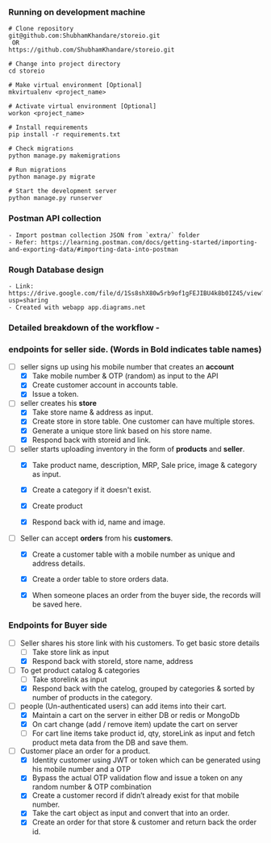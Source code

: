 ### Running on development machine

    # Clone repository
    git@github.com:ShubhamKhandare/storeio.git
     OR
    https://github.com/ShubhamKhandare/storeio.git
    
    # Change into project directory
    cd storeio
    
    # Make virtual environment [Optional]
    mkvirtualenv <project_name>
    
    # Activate virtual environment [Optional]
    workon <project_name>
    
    # Install requirements
    pip install -r requirements.txt
    
    # Check migrations
    python manage.py makemigrations
    
    # Run migrations
    python manage.py migrate
    
    # Start the development server
    python manage.py runserver
    
### Postman API collection
    - Import postman collection JSON from `extra/` folder
    - Refer: https://learning.postman.com/docs/getting-started/importing-and-exporting-data/#importing-data-into-postman
 
### Rough Database design
    - Link: https://drive.google.com/file/d/1Ss8shX80w5rb9of1gFEJIBU4k8b0IZ45/view?usp=sharing
    - Created with webapp app.diagrams.net 
   
### Detailed breakdown of the workflow -

 ### endpoints for seller side. (Words in Bold indicates table names)
 
- [ ]  seller signs up using his mobile number that creates an **account**
	- [x]  Take mobile number & OTP (random) as input to the API
	- [x]  Create customer account in accounts table.
	- [x]  Issue a token.  

- [ ]  seller creates his **store**
	- [x]  Take store name & address as input.  
	- [x]  Create store in store table. One customer can have multiple stores.
	- [x]  Generate a unique store link based on his store name.
	- [x]  Respond back with storeid and link.

- [ ]  seller starts uploading inventory in the form of **products** and **seller**.
	- [x]  Take product name, description, MRP, Sale price, image & category as input.  
	- [x]  Create a category if it doesn't exist.
	- [x]  Create product
	- [x]  Respond back with id, name and image.
	 
  
- [ ]  Seller can accept **orders** from his **customers**.
	- [x]  Create a customer table with a mobile number as unique and address details.    
	- [x]  Create a order table to store orders data.
	- [x]  When someone places an order from the buyer side, the records will be saved here.
	   

### Endpoints for Buyer side

 
- [ ]  Seller shares his store link with his customers. To get basic store details
	- [ ]  Take store link as input    
	- [x]  Respond back with storeId, store name, address

- [ ]  To get product catalog & categories
	- [ ]  Take storelink as input    
	- [x]  Respond back with the catelog, grouped by categories & sorted by number of products in the category.

- [ ]  people (Un-authenticated users) can add items into their cart.
	- [x]  Maintain a cart on the server in either DB or redis or MongoDb    
	- [x]  On cart change (add / remove item) update the cart on server
	- [ ]  For cart line items take product id, qty, storeLink as input and fetch product meta data from the DB and save them.
  
- [ ]  Customer place an order for a product. 
	- [x]  Identity customer using JWT or token which can be generated using his mobile number and a OTP 
	- [x]  Bypass the actual OTP validation flow and issue a token on any random number & OTP combination
	- [x]  Create a customer record if didn’t already exist for that mobile number.
	- [x]  Take the cart object as input and convert that into an order.
	- [x]  Create an order for that store & customer and return back the order id.
